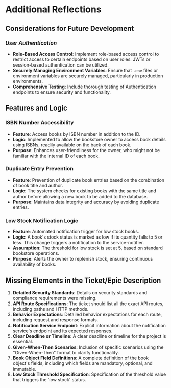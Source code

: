 # Additional Reflections

## Considerations for Future Development

### **_User Authentication_**

- **Role-Based Access Control**: Implement role-based access control to restrict access to certain endpoints based on user roles. JWTs or session-based authentication can be utilized.
- **Securely Managing Environment Variables**: Ensure that `.env` files or environment variables are securely managed, particularly in production environments.
- **Comprehensive Testing**: Include thorough testing of Authentication endpoints to ensure security and functionality.

## Features and Logic

### ISBN Number Accessibility

- **Feature**: Access books by ISBN number in addition to the ID.
- **Logic**: Implemented to allow the bookstore owner to access book details using ISBNs, readily available on the back of each book.
- **Purpose**: Enhances user-friendliness for the owner, who might not be familiar with the internal ID of each book.

### Duplicate Entry Prevention

- **Feature**: Prevention of duplicate book entries based on the combination of book title and author.
- **Logic**: The system checks for existing books with the same title and author before allowing a new book to be added to the database.
- **Purpose**: Maintains data integrity and accuracy by avoiding duplicate entries.

### Low Stock Notification Logic

- **Feature**: Automated notification trigger for low stock books.
- **Logic**: A book's stock status is marked as low if its quantity falls to 5 or less. This change triggers a notification to the service-notifier.
- **Assumption**: The threshold for low stock is set at 5, based on standard bookstore operations.
- **Purpose**: Alerts the owner to replenish stock, ensuring continuous availability of books.

## Missing Elements in the Ticket/Epic Description

1. **Detailed Security Standards**: Details on security standards and compliance requirements were missing.
2. **API Route Specifications**: The ticket should list all the exact API routes, including paths and HTTP methods.
3. **Behavior Expectations**: Detailed behavior expectations for each route, including request and response formats.
4. **Notification Service Endpoint**: Explicit information about the notification service's endpoint and its expected responses.
5. **Clear Deadline or Timeline**: A clear deadline or timeline for the project is essential.
6. **Given-When-Then Scenarios**: Inclusion of specific scenarios using the "Given-When-Then" format to clarify functionality.
7. **Book Object Field Definitions**: A complete definition of the book object's fields, including which fields are mandatory, optional, and immutable.
8. **Low Stock Threshold Specification**: Specification of the threshold value that triggers the 'low stock' status.
